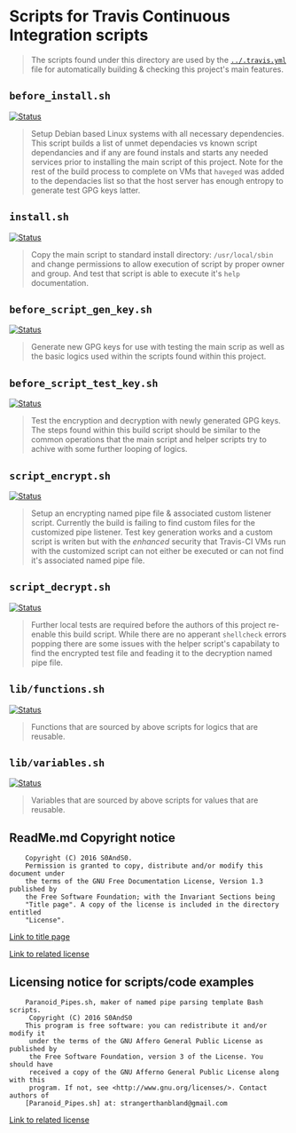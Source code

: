 # Scripts for Travis Continuous Integration scripts

> The scripts found under this directory are used by the
> [`../.travis.yml`](../.travis.yml) file for automatically building & checking
> this project's main features.

## `before_install.sh`

[![Status](https://img.shields.io/badge/Status-Passing-blue.svg)](before_install_depends.sh)

> Setup Debian based Linux systems with all necessary dependencies. This script
> builds a list of unmet dependacies vs known script dependancies and if any
> are found instals and starts any needed services prior to installing the main
> script of this project. Note for the rest of the build process to complete on
> VMs that `haveged` was added to the dependacies list so that the host server
> has enough entropy to generate test GPG keys latter.

## `install.sh`

[![Status](https://img.shields.io/badge/Status-Passing-blue.svg)](install.sh)

> Copy the main script to standard install directory: `/usr/local/sbin` and
> change permissions to allow execution of script by proper owner and group.
> And test that script is able to execute it's `help` documentation.

## `before_script_gen_key.sh`

[![Status](https://img.shields.io/badge/Status-Passing-blue.svg)](before_script_gen_key.sh)

> Generate new GPG keys for use with testing the main scrip as well as the basic
> logics used within the scripts found within this project.

## `before_script_test_key.sh`

[![Status](https://img.shields.io/badge/Status-Passing-blue.svg)](before_script_test_key.sh)

> Test the encryption and decryption with newly generated GPG keys. The steps
> found within this build script should be similar to the common operations that
> the main script and helper scripts try to achive with some further looping
> of logics.

## `script_encrypt.sh`

[![Status](https://img.shields.io/badge/Status-Passing-blue.svg)](script_encrypt.sh)

> Setup an encrypting named pipe file & associated custom listener script.
> Currently the build is failing to find custom files for the customized pipe
> listener. Test key generation works and a custom script is writen but with
> the *enhanced* security that Travis-CI VMs run with the customized script can
> not either be executed or can not find it's associated named pipe file.

## `script_decrypt.sh`

[![Status](https://img.shields.io/badge/Status-Untested-yellow.svg)](script_decrypt.sh)

> Further local tests are required before the authors of this project re-enable
> this build script. While there are no apperant `shellcheck` errors popping
> there are some issues with the helper script's capabilaty to find the
> encrypted test file and feading it to the decryption named pipe file.

## `lib/functions.sh`

[![Status](https://img.shields.io/badge/Status-Passing-blue.svg)](lib/functions.sh)

> Functions that are sourced by above scripts for logics that are reusable.

## `lib/variables.sh`

[![Status](https://img.shields.io/badge/Status-Passing-blue.svg)](lib/variables.sh)

> Variables that are sourced by above scripts for values that are reusable.

## ReadMe.md Copyright notice

```
    Copyright (C) 2016 S0AndS0.
    Permission is granted to copy, distribute and/or modify this document under
    the terms of the GNU Free Documentation License, Version 1.3 published by
    the Free Software Foundation; with the Invariant Sections being
    "Title page". A copy of the license is included in the directory entitled
    "License".
```

[Link to title page](../Documentation/Contributing_Financially.md)

[Link to related license](../Licenses/GNU_FDLv1.3_Documentation.md)

## Licensing notice for scripts/code examples

```
    Paranoid_Pipes.sh, maker of named pipe parsing template Bash scripts.
     Copyright (C) 2016 S0AndS0
    This program is free software: you can redistribute it and/or modify it
     under the terms of the GNU Affero General Public License as published by
     the Free Software Foundation, version 3 of the License. You should have
     received a copy of the GNU Afferno General Public License along with this
     program. If not, see <http://www.gnu.org/licenses/>. Contact authors of
    [Paranoid_Pipes.sh] at: strangerthanbland@gmail.com
```

[Link to related license](../Licenses/GNU_AGPLv3_Code.md)
